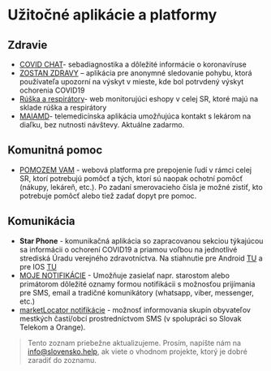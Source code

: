 # Užitočné aplikácie a platformy

## Zdravie

* [COVID CHAT](https://covid.chat/)- sebadiagnostika a dôležité informácie o koronavíruse 
* [ZOSTAN ZDRAVY](https://www.zostanzdravy.sk/) – aplikácia pre anonymné sledovanie pohybu, ktorá používateľa upozorní na 
   výskyt v mieste, kde bol potrvdený výskyt ochorenia COVID19
* [Rúška a respirátory](http://i-shops.sk/)- web monitorujúci eshopy v celej SR, ktoré majú na sklade rúška a respirátory
* [MAIAMD](https://maiamd.sk/)- telemedicínska aplikácia umožňujúca kontakt s lekárom na diaľku, bez nutnosti návštevy. 
  Aktuálne zadarmo. 

## Komunitná pomoc
* [POMOZEM VAM](https://www.pomozemvam.sk/) - webová platforma pre prepojenie ľudí v rámci celej SR, ktorí potrebujú 
  pomôcť a tých, ktorí sú naopak ochotní pomôcť (nákupy, lekáreň, etc.). Po zadaní smerovacieho čísla je možné zistiť, kto 
  potrebuje pomôcť alebo tiež zadať dopyt pre pomoc.

## Komunikácia
* ****Star Phone**** - komunikačná aplikácia so zapracovanou sekciou týkajúcou sa informácii o ochorení COVID19 a priamou 
  voľbou na jednotlivé strediská Úradu verejného zdravotníctva. Na stiahnutie pre Android [TU](https://play.google.com/store/apps/details?id=com.onesmartstar.phoneivr) a pre IOS [TU](https://apps.apple.com/sk/app/star-phone-one-smart-star/id1040781243)
* [MOJE NOTIFIKÁCIE](http://mojenotifikacie.sk/) - Umožňuje zasielať napr. starostom alebo primátorom dôležité oznamy 
  formou notifikácii s možnosťou prijímania pre SMS, email a tradičné komunikátory (whatsapp, viber, messenger, etc.)
* [marketLocator notifikácie](https://www.marketlocator.sk/covid19/) - možnosť informovania skupín obyvateľov mestkých častí/obcí prostredníctvom SMS (v spolupráci so Slovak Telekom a Orange).


 


> Tento zoznam priebežne aktualizujeme. Prosím, napíšte nám na info@slovensko.help, ak viete o vhodnom projekte, ktorý je dobré zaradiť do zoznamu.

